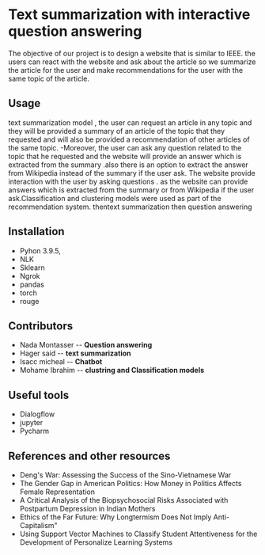 # Text summarization with interactive question answering
The objective of our project is to design a website that is similar to IEEE. the users can react with the website and ask about the article so we summarize the article for the user and make recommendations for the user with the same topic of the article.   

## Usage
text summarization model , the user can request an article in any topic and they will be provided a summary of an article of the topic that they requested and will also be provided a recommendation of other articles of the same topic. -Moreover, the user can ask any question related to the topic that he requested and the website will provide an answer which is extracted from the summary .also there is an option to extract the answer from Wikipedia instead of the summary if the user ask. The website provide interaction with the user by asking questions . as the website can provide answers which is extracted from the summary or from Wikipedia if the user ask.Classification and clustering models were used as part of the recommendation system. thentext summarization then question answering

## Installation
* Pyhon 3.9.5,
* NLK 
* Sklearn 
* Ngrok
* pandas
* torch
* rouge

## Contributors
* Nada Montasser  --   **Question answering** 
* Hager said      --   **text summarization** 
* Isacc micheal   --   **Chatbot** 
* Mohame Ibrahim  --   **clustring and Classification models** 

## Useful tools
* Dialogflow
* jupyter
* Pycharm 

## References and other resources
* Deng's War: Assessing the Success of the Sino-Vietnamese War 
* The Gender Gap in American Politics: How Money in Politics Affects Female Representation
* A Critical Analysis of the Biopsychosocial Risks Associated with Postpartum Depression in Indian Mothers
* Ethics of the Far Future: Why Longtermism Does Not Imply Anti-Capitalism"
* Using Support Vector Machines to Classify Student Attentiveness for the Development of Personalize Learning Systems
